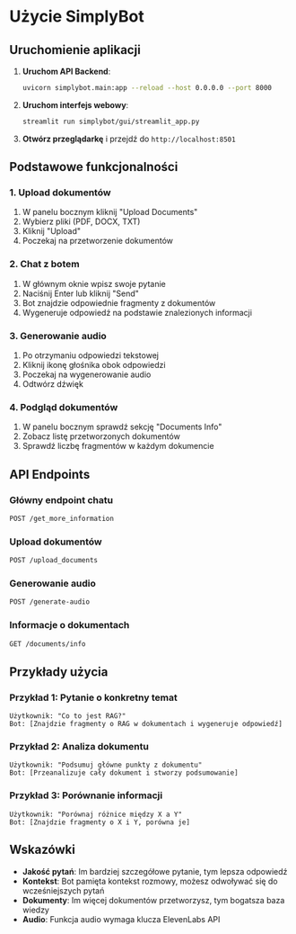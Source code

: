 # Użycie SimplyBot

## Uruchomienie aplikacji

1. **Uruchom API Backend**:
   ```bash
   uvicorn simplybot.main:app --reload --host 0.0.0.0 --port 8000
   ```

2. **Uruchom interfejs webowy**:
   ```bash
   streamlit run simplybot/gui/streamlit_app.py
   ```

3. **Otwórz przeglądarkę** i przejdź do `http://localhost:8501`

## Podstawowe funkcjonalności

### 1. Upload dokumentów

1. W panelu bocznym kliknij "Upload Documents"
2. Wybierz pliki (PDF, DOCX, TXT)
3. Kliknij "Upload"
4. Poczekaj na przetworzenie dokumentów

### 2. Chat z botem

1. W głównym oknie wpisz swoje pytanie
2. Naciśnij Enter lub kliknij "Send"
3. Bot znajdzie odpowiednie fragmenty z dokumentów
4. Wygeneruje odpowiedź na podstawie znalezionych informacji

### 3. Generowanie audio

1. Po otrzymaniu odpowiedzi tekstowej
2. Kliknij ikonę głośnika obok odpowiedzi
3. Poczekaj na wygenerowanie audio
4. Odtwórz dźwięk

### 4. Podgląd dokumentów

1. W panelu bocznym sprawdź sekcję "Documents Info"
2. Zobacz listę przetworzonych dokumentów
3. Sprawdź liczbę fragmentów w każdym dokumencie

## API Endpoints

### Główny endpoint chatu
```bash
POST /get_more_information
```

### Upload dokumentów
```bash
POST /upload_documents
```

### Generowanie audio
```bash
POST /generate-audio
```

### Informacje o dokumentach
```bash
GET /documents/info
```

## Przykłady użycia

### Przykład 1: Pytanie o konkretny temat
```
Użytkownik: "Co to jest RAG?"
Bot: [Znajdzie fragmenty o RAG w dokumentach i wygeneruje odpowiedź]
```

### Przykład 2: Analiza dokumentu
```
Użytkownik: "Podsumuj główne punkty z dokumentu"
Bot: [Przeanalizuje cały dokument i stworzy podsumowanie]
```

### Przykład 3: Porównanie informacji
```
Użytkownik: "Porównaj różnice między X a Y"
Bot: [Znajdzie fragmenty o X i Y, porówna je]
```

## Wskazówki

- **Jakość pytań**: Im bardziej szczegółowe pytanie, tym lepsza odpowiedź
- **Kontekst**: Bot pamięta kontekst rozmowy, możesz odwoływać się do wcześniejszych pytań
- **Dokumenty**: Im więcej dokumentów przetworzysz, tym bogatsza baza wiedzy
- **Audio**: Funkcja audio wymaga klucza ElevenLabs API 